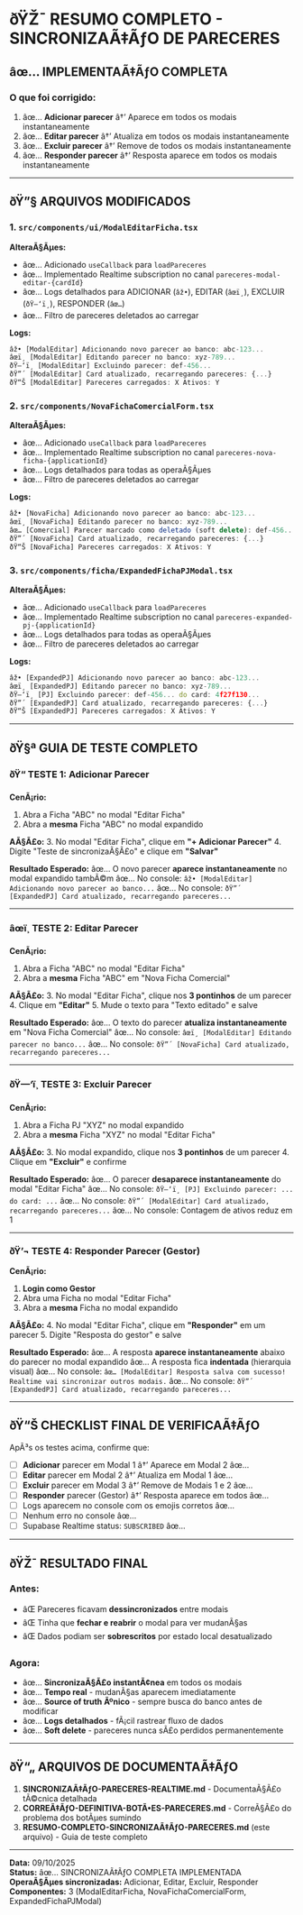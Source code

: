 ﻿# ðŸŽ¯ RESUMO COMPLETO - SINCRONIZAÃ‡ÃƒO DE PARECERES

## âœ… IMPLEMENTAÃ‡ÃƒO COMPLETA

### O que foi corrigido:

1. âœ… **Adicionar parecer** â†’ Aparece em todos os modais instantaneamente
2. âœ… **Editar parecer** â†’ Atualiza em todos os modais instantaneamente
3. âœ… **Excluir parecer** â†’ Remove de todos os modais instantaneamente
4. âœ… **Responder parecer** â†’ Resposta aparece em todos os modais instantaneamente

---

## ðŸ”§ ARQUIVOS MODIFICADOS

### 1. `src/components/ui/ModalEditarFicha.tsx`

**AlteraÃ§Ãµes:**
- âœ… Adicionado `useCallback` para `loadPareceres`
- âœ… Implementado Realtime subscription no canal `pareceres-modal-editar-{cardId}`
- âœ… Logs detalhados para ADICIONAR (`âž•`), EDITAR (`âœï¸`), EXCLUIR (`ðŸ—‘ï¸`), RESPONDER (`âœ…`)
- âœ… Filtro de pareceres deletados ao carregar

**Logs:**
```javascript
âž• [ModalEditar] Adicionando novo parecer ao banco: abc-123...
âœï¸ [ModalEditar] Editando parecer no banco: xyz-789...
ðŸ—‘ï¸ [ModalEditar] Excluindo parecer: def-456...
ðŸ”´ [ModalEditar] Card atualizado, recarregando pareceres: {...}
ðŸ“Š [ModalEditar] Pareceres carregados: X Ativos: Y
```

### 2. `src/components/NovaFichaComercialForm.tsx`

**AlteraÃ§Ãµes:**
- âœ… Adicionado `useCallback` para `loadPareceres`
- âœ… Implementado Realtime subscription no canal `pareceres-nova-ficha-{applicationId}`
- âœ… Logs detalhados para todas as operaÃ§Ãµes
- âœ… Filtro de pareceres deletados ao carregar

**Logs:**
```javascript
âž• [NovaFicha] Adicionando novo parecer ao banco: abc-123...
âœï¸ [NovaFicha] Editando parecer no banco: xyz-789...
âœ… [Comercial] Parecer marcado como deletado (soft delete): def-456...
ðŸ”´ [NovaFicha] Card atualizado, recarregando pareceres: {...}
ðŸ“Š [NovaFicha] Pareceres carregados: X Ativos: Y
```

### 3. `src/components/ficha/ExpandedFichaPJModal.tsx`

**AlteraÃ§Ãµes:**
- âœ… Adicionado `useCallback` para `loadPareceres`
- âœ… Implementado Realtime subscription no canal `pareceres-expanded-pj-{applicationId}`
- âœ… Logs detalhados para todas as operaÃ§Ãµes
- âœ… Filtro de pareceres deletados ao carregar

**Logs:**
```javascript
âž• [ExpandedPJ] Adicionando novo parecer ao banco: abc-123...
âœï¸ [ExpandedPJ] Editando parecer no banco: xyz-789...
ðŸ—‘ï¸ [PJ] Excluindo parecer: def-456... do card: 4f27f130...
ðŸ”´ [ExpandedPJ] Card atualizado, recarregando pareceres: {...}
ðŸ“Š [ExpandedPJ] Pareceres carregados: X Ativos: Y
```

---

## ðŸ§ª GUIA DE TESTE COMPLETO

### ðŸ“ TESTE 1: Adicionar Parecer

**CenÃ¡rio:**
1. Abra a Ficha "ABC" no modal "Editar Ficha"
2. Abra a **mesma** Ficha "ABC" no modal expandido

**AÃ§Ã£o:**
3. No modal "Editar Ficha", clique em **"+ Adicionar Parecer"**
4. Digite "Teste de sincronizaÃ§Ã£o" e clique em **"Salvar"**

**Resultado Esperado:**
âœ… O novo parecer **aparece instantaneamente** no modal expandido tambÃ©m
âœ… No console: `âž• [ModalEditar] Adicionando novo parecer ao banco...`
âœ… No console: `ðŸ”´ [ExpandedPJ] Card atualizado, recarregando pareceres...`

---

### âœï¸ TESTE 2: Editar Parecer

**CenÃ¡rio:**
1. Abra a Ficha "ABC" no modal "Editar Ficha"
2. Abra a **mesma** Ficha "ABC" em "Nova Ficha Comercial"

**AÃ§Ã£o:**
3. No modal "Editar Ficha", clique nos **3 pontinhos** de um parecer
4. Clique em **"Editar"**
5. Mude o texto para "Texto editado" e salve

**Resultado Esperado:**
âœ… O texto do parecer **atualiza instantaneamente** em "Nova Ficha Comercial"
âœ… No console: `âœï¸ [ModalEditar] Editando parecer no banco...`
âœ… No console: `ðŸ”´ [NovaFicha] Card atualizado, recarregando pareceres...`

---

### ðŸ—‘ï¸ TESTE 3: Excluir Parecer

**CenÃ¡rio:**
1. Abra a Ficha PJ "XYZ" no modal expandido
2. Abra a **mesma** Ficha "XYZ" no modal "Editar Ficha"

**AÃ§Ã£o:**
3. No modal expandido, clique nos **3 pontinhos** de um parecer
4. Clique em **"Excluir"** e confirme

**Resultado Esperado:**
âœ… O parecer **desaparece instantaneamente** do modal "Editar Ficha"
âœ… No console: `ðŸ—‘ï¸ [PJ] Excluindo parecer: ... do card: ...`
âœ… No console: `ðŸ”´ [ModalEditar] Card atualizado, recarregando pareceres...`
âœ… No console: Contagem de ativos reduz em 1

---

### ðŸ’¬ TESTE 4: Responder Parecer (Gestor)

**CenÃ¡rio:**
1. **Login como Gestor**
2. Abra uma Ficha no modal "Editar Ficha"
3. Abra a **mesma** Ficha no modal expandido

**AÃ§Ã£o:**
4. No modal "Editar Ficha", clique em **"Responder"** em um parecer
5. Digite "Resposta do gestor" e salve

**Resultado Esperado:**
âœ… A resposta **aparece instantaneamente** abaixo do parecer no modal expandido
âœ… A resposta fica **indentada** (hierarquia visual)
âœ… No console: `âœ… [ModalEditar] Resposta salva com sucesso! Realtime vai sincronizar outros modais.`
âœ… No console: `ðŸ”´ [ExpandedPJ] Card atualizado, recarregando pareceres...`

---

## ðŸ“Š CHECKLIST FINAL DE VERIFICAÃ‡ÃƒO

ApÃ³s os testes acima, confirme que:

- [ ] **Adicionar** parecer em Modal 1 â†’ Aparece em Modal 2 âœ…
- [ ] **Editar** parecer em Modal 2 â†’ Atualiza em Modal 1 âœ…
- [ ] **Excluir** parecer em Modal 3 â†’ Remove de Modais 1 e 2 âœ…
- [ ] **Responder** parecer (Gestor) â†’ Resposta aparece em todos âœ…
- [ ] Logs aparecem no console com os emojis corretos âœ…
- [ ] Nenhum erro no console âœ…
- [ ] Supabase Realtime status: `SUBSCRIBED` âœ…

---

## ðŸŽ¯ RESULTADO FINAL

### Antes:
- âŒ Pareceres ficavam **dessincronizados** entre modais
- âŒ Tinha que **fechar e reabrir** o modal para ver mudanÃ§as
- âŒ Dados podiam ser **sobrescritos** por estado local desatualizado

### Agora:
- âœ… **SincronizaÃ§Ã£o instantÃ¢nea** em todos os modais
- âœ… **Tempo real** - mudanÃ§as aparecem imediatamente
- âœ… **Source of truth Ãºnico** - sempre busca do banco antes de modificar
- âœ… **Logs detalhados** - fÃ¡cil rastrear fluxo de dados
- âœ… **Soft delete** - pareceres nunca sÃ£o perdidos permanentemente

---

## ðŸ“„ ARQUIVOS DE DOCUMENTAÃ‡ÃƒO

1. **SINCRONIZAÃ‡ÃƒO-PARECERES-REALTIME.md** - DocumentaÃ§Ã£o tÃ©cnica detalhada
2. **CORREÃ‡ÃƒO-DEFINITIVA-BOTÃ•ES-PARECERES.md** - CorreÃ§Ã£o do problema dos botÃµes sumindo
3. **RESUMO-COMPLETO-SINCRONIZAÃ‡ÃƒO-PARECERES.md** (este arquivo) - Guia de teste completo

---

**Data:** 09/10/2025  
**Status:** âœ… SINCRONIZAÃ‡ÃƒO COMPLETA IMPLEMENTADA  
**OperaÃ§Ãµes sincronizadas:** Adicionar, Editar, Excluir, Responder  
**Componentes:** 3 (ModalEditarFicha, NovaFichaComercialForm, ExpandedFichaPJModal)

